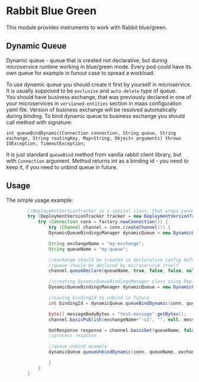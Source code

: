 # Rabbit Blue Green

This module provides instruments to work with Rabbit blue/green. 

## Dynamic Queue

Dynamic queue - queue that is created not declarative, but during microservice runtime working in blue/green mode. Every pod could have its own queue for example in funout case to spread a workload.

To use dynamic queue you should create it first by yourself in microservice. It is usually supposed to be `exclusive` and `auto-delete` type of queue.  
You should have business exchange, that was previously declared in one of your microservices in `versioned-entities` section in maas configuration yaml file. Version of business exchange will be resolved automatically during binding.
To bind dynamic queue to business exchange you should call method with signature:

```int queueBindDynamic(Connection connection, String queue, String exchange, String routingKey, Map<String, Object> arguments) throws IOException, TimeoutException;```

It is just standard `queueBind` method from vanilla rabbit client library, but with `Connection` argument. Method returns int as a binding id - you need to keep it, if you need to unbind queue in future.

## Usage

The simple usage example: 
```java
        //DeploymentVersionTracker is a special class, that wraps connections to control-plane and paas-mediation. You should pass microservice token here.
        try (DeploymentVersionTracker tracker = new DeploymentVersionTrackerImpl(new HttpClient( () -> "fake-token"))){
            try (Connection conn = factory.newConnection()) {
                try (Channel channel = conn.createChannel()) {
                DynamicQueueBindingsManager dynamicQueue = new DynamicQueueBindingsManagerImpl(trackerActive);

                String exchangeName = "my-exchange";
                String queueName = "my-queue";

                //exchange should be created in declarative config beforehand
                //queue should be declared by microservice itself
                channel.queueDeclare(queueName, true, false, false, null);

                //creating DynamicQueueBindingsManager class using DeploymentVersionTracker
                DynamicQueueBindingsManager dynamicQueue = new DynamicQueueBindingsManagerImpl(trackerActive);

                //saving bindingId to unbind in future
                int bindingId = dynamicQueue.queueBindDynamic(conn, queueName, exchangeName, "", null);

                byte[] messageBodyBytes = "test-message".getBytes();
                channel.basicPublish(exchangeName+"-v1", "", null, messageBodyBytes);

                GetResponse response = channel.basicGet(queueName, false);
                //process response

                //queue unbind example
                dynamicQueue.queueUnbindDynamic(conn, queueName, exchangeName, "", null, bindingId);

                }
            }
        }
```
